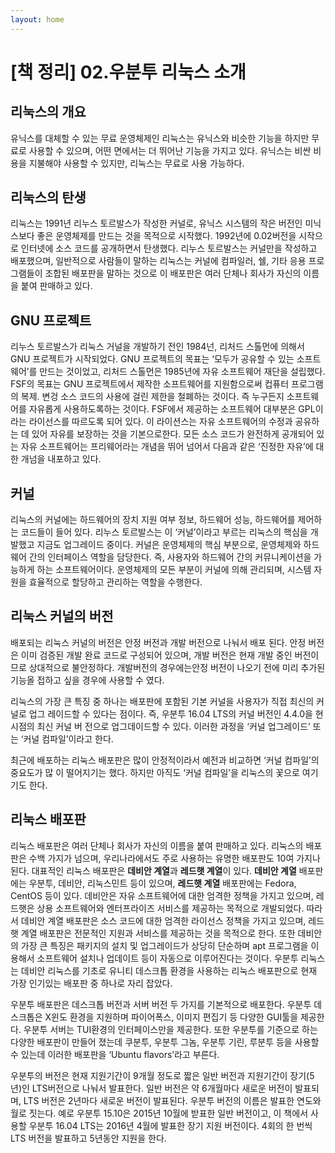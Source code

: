 ```yaml
---
layout: home
---
```



# [책 정리] 02.우분투 리눅스 소개

## 리눅스의 개요

유닉스를 대체할 수 있는 무료 운영체제인 리눅스는 유닉스와 비슷한 기능을 하지만 무료로 사용할 수 있으며, 어떤 면에서는 더 뛰어난 기능을 가지고 있다. 유닉스는 비싼 비용을 지불해야 사용할 수 있지만, 리눅스는 무료로 사용 가능하다.

## 리눅스의 탄생

리눅스는 1991년 리누스 토르발스가 작성한 커널로, 유닉스 시스템의 작은 버전인 미닉스보다 좋은 운영체제를 만드는 것을 목적으로 시작했다. 1992년에 0.02버전을 시작으로 인터넷에 소스 코드를 공개하면서 탄생했다. 리누스 토르발스는 커널만을 작성하고 배포했으며, 일반적으로 사람들이 말하는 리눅스는 커널에 컴파일러, 쉘, 기타 응용 프로그램들이 조합된 배포판을 말하는 것으로 이 배포판은 여러 단체나 회사가 자신의 이름을 붙여 판매하고 있다. 

## GNU 프로젝트

리누스 토르발스가 리눅스 거널을 개발하기 전인 1984넌, 리처드 스톨먼에 의해서 GNU 프로젝트가 시작되었다. GNU 프로젝트의 목표는 ‘모두가 공유할 수 있는 소프트웨어’를 만드는 것이었고, 리처드 스톨먼은 1985년에 자유 소프트웨어 재단을 설립했다. FSF의 목표는 GNU 프로젝트에서 제작한 소프트웨어를 지원함으로써 컵퓨터 프로그램의 복제. 변겅 소스 코드의 사용에 걸린 제한을 철폐하는 것이다. 즉 누구든지 소프트웨어를 자유롭게 사용하도록하는 것이다. FSF에서 제공하는 소프트웨어 대부분은 GPL이라는 라이선스를 따르도록 되어 있다. 이 라이션스는 자유 소프트웨어의 수정과 공유하는 데 있어 자유를 보장하는 것을 기본으로한다. 모든 소스 코드가 완전하게 공개되어 있는 자유 소프트웨어는 프리웨어라는 개념을 뛰어 넘어서 다음과 같은 ‘진정한 자유’에 대한 개넘을 내포하고 있다.

## 커널

리눅스의 커널에는 하드웨어의 장치 지원 여부 정보, 하드웨어 성능, 하드웨어를 제어하는 코드들이 들어 있다. 리누스 토르발스는 이 ‘커널’이라고 부르는 리눅스의 핵심을 개발했고 지금도 업그레이드 중이다. 커널은 운영체제의 핵심 부분으로, 운영체제와 하드웨어 간의 인터페이스 역할을 담당한다. 즉, 사용자와 하드웨어 간의 커뮤니케이션을 가능하게 하는 소프트웨어이다. 운영체제의 모든 부분이 커널에 의해 관리되며, 시스템 자원을 효율적으로 할당하고 관리하는 역할을 수행한다.

## 리눅스 커널의 버전

배포되는 리눅스 커널의 버전은 안정 버전과 개발 버전으로 나눠서 배포 된다. 안정 버전은 이미 검증된 개발 완료 코드로 구성되어 있으며, 개발 버전은 현재 개발 중인 버전이므로 상대적으로 불안정하다. 개발버전의 경우에는안정 버전이 나오기 전에 미리 추가된 기능올 접하고 싶을 경우에 사용할 수 였다.

리눅스의 가장 큰 특징 중 하나는 배포판에 포함된 기본 커널을 사용자가 직접 최신의 커널로 업그
레이드할 수 있다는 점이다. 즉, 우분투 16.04 LTS의 커널 버전인 4.4.0을 현시점의 최신 커널 버
전으로 업그데이드할 수 있다. 이러한 과정을 ‘커널 업그레이드’ 또는 ‘커널 컴파일’이라고 한다.

최근에 배포하는 리눅스 배포판은 많이 안정적이라서 예전과 비교하면 ‘커널 컴파일’의 중요도가 많
이 떨어지기는 했다. 하지만 아직도 ‘커널 컴파일’을 리눅스의 꽃으로 여기기도 한다.

## 리눅스 배포판

리눅스 배포판은 여러 단체나 회사가 자신의 이름을 붙여 판매하고 있다. 리눅스의 배포판은 수백 가지가 넘으며, 우리나라에서도 주로 사용하는 유명한 배포판도 10여 가지나 된다. 대표적인 리눅스 배포판은 **데비안 계열**과 **레드햇 계열**이 있다. **데비안 계열** 배포판에는 우분투, 데비안, 리눅스민트 등이 있으며, **레드햇 계열** 배포판에는 Fedora, CentOS 등이 있다. 데비안은 자유 소프트웨어에 대한 엄격한 정책을 가지고 있으며, 레드햇은 상용 소프트웨어와 엔터프라이즈 서비스를 제공하는 목적으로 개발되었다. 따라서 데비안 계열 배포판은 소스 코드에 대한 엄격한 라이선스 정책을 가지고 있으며, 레드햇 계열 배포판은 전문적인 지원과 서비스를 제공하는 것을 목적으로 한다. 또한 데비안의 가장 큰 특징은 패키지의 설치 및 업그레이드가 상당히 단순하며 apt 프로그램을 이용해서 소프트웨어 설치나 업데이트 등이 자동으로 이루어진다는 것이다. 우분투 리눅스는 데비안 리눅스를 기초로 유니티 데스크톱 환경을 사용하는 리눅스 배포판으로 현재 가장 인기있는 배포판 중 하나로 자리 잡았다. 

우분투 배포판은 데스크톱 버전과 서버 버전 두 가지를 기본적으로 배포한다. 우분투 데스크톱은 X윈도 환경을 지원하며 파이어폭스, 이미지 편집기 등 다양한 GUI툴을 제공한다. 우분투 서버는 TUI환경의 인터페이스만을 제공한다. 또한 우분투를 기준으로 하는 다양한 배포판이 만들어 졌는데 쿠분투, 우분투 그놈, 우분투 기린, 루분투 등을 사용할 수 있는데 이러한 배포판을 ‘Ubuntu flavors’라고 부른다. 

우분투의 버전은 현재 지원기간이 9개월 정도로 짧은 일반 버전과 지원기간이 장기(5년)인 LTS버전으로 나눠서 발표한다. 일반 버전은 약 6개월마다 새로운 버전이 발표되며, LTS 버전은 2년마다 새로운 버전이 발표된다. 우분투 버전의 이름은 발표한 연도와 월로 짓는다. 예로 우분투 15.10은 2015년 10월에 받표한 일반 버전이고, 이 책에서 사용할 우분투 16.04 LTS는 2016년 4월에 발표한 장기 지원 버전이다. 4회의 한 번씩 LTS 버전을 발표하고 5년동안 지원을 한다.